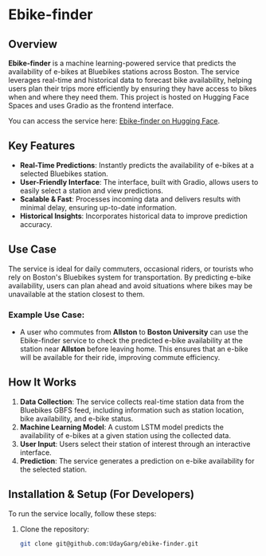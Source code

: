 # Ebike-finder
## Overview
**Ebike-finder** is a machine learning-powered service that predicts the availability of e-bikes at Bluebikes stations across Boston. 
The service leverages real-time and historical data to forecast bike availability, helping users plan their trips more efficiently by ensuring they have access to bikes when and where they need them. 
This project is hosted on Hugging Face Spaces and uses Gradio as the frontend interface.

You can access the service here: [Ebike-finder on Hugging Face](https://huggingface.co/spaces/UdayG98/ebike-finder).

## Key Features
- **Real-Time Predictions**: Instantly predicts the availability of e-bikes at a selected Bluebikes station.
- **User-Friendly Interface**: The interface, built with Gradio, allows users to easily select a station and view predictions.
- **Scalable & Fast**: Processes incoming data and delivers results with minimal delay, ensuring up-to-date information.
- **Historical Insights**: Incorporates historical data to improve prediction accuracy.

## Use Case
The service is ideal for daily commuters, occasional riders, or tourists who rely on Boston's Bluebikes system for transportation. By predicting e-bike availability, users can plan ahead and avoid situations where bikes may be unavailable at the station closest to them.

### Example Use Case:
- A user who commutes from **Allston** to **Boston University** can use the Ebike-finder service to check the predicted e-bike availability at the station near **Allston** before leaving home. This ensures that an e-bike will be available for their ride, improving commute efficiency.

## How It Works
1. **Data Collection**: The service collects real-time station data from the Bluebikes GBFS feed, including information such as station location, bike availability, and e-bike status.
2. **Machine Learning Model**: A custom LSTM model predicts the availability of e-bikes at a given station using the collected data.
3. **User Input**: Users select their station of interest through an interactive interface.
4. **Prediction**: The service generates a prediction on e-bike availability for the selected station.

## Installation & Setup (For Developers)
To run the service locally, follow these steps:

1. Clone the repository:
   ```bash
   git clone git@github.com:UdayGarg/ebike-finder.git
